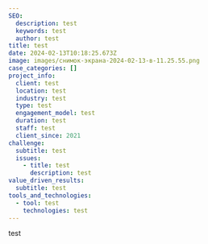 ```yaml
---
SEO:
  description: test
  keywords: test
  author: test
title: test
date: 2024-02-13T10:18:25.673Z
image: images/снимок-экрана-2024-02-13-в-11.25.55.png
case_categories: []
project_info:
  client: test
  location: test
  industry: test
  type: test
  engagement_model: test
  duration: test
  staff: test
  client_since: 2021
challenge:
  subtitle: test
  issues:
    - title: test
      description: test
value_driven_results:
  subtitle: test
tools_and_technologies:
  - tool: test
    technologies: test
---
```

test
